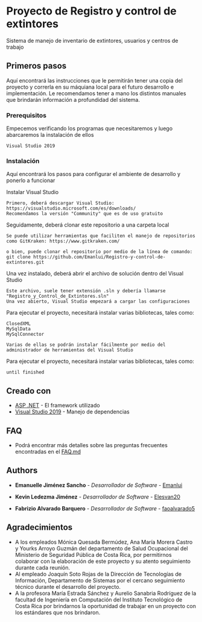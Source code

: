 # Proyecto de Registro y control de extintores
Sistema de manejo de inventario de extintores, usuarios y centros de trabajo

## Primeros pasos

Aquí encontrará las instrucciones que le permitirán tener una copia del proyecto y correrla en su máquiana local para el futuro desarrollo e implementación. Le recomendamos tener a mano los distintos manuales que brindarán información a profundidad del sistema.

### Prerequisitos

Empecemos verificando los programas que necesitaremos y luego abarcaremos la instalación de ellos

```
Visual Studio 2019
```

### Instalación

Aquí encontrará los pasos para configurar el ambiente de desarrollo y ponerlo a funcionar

Instalar Visual Studio

```
Primero, deberá descargar Visual Studio: https://visualstudio.microsoft.com/es/downloads/
Recomendamos la versión "Community" que es de uso gratuito
```

Seguidamente, deberá clonar este repositorio a una carpeta local

```
Se puede utilizar herramientas que faciliten el manejo de repositorios como GitKraken: https://www.gitkraken.com/

o bien, puede clonar el repositorio por medio de la línea de comando:
git clone https://github.com/Emanlui/Registro-y-control-de-extintores.git
```

Una vez instalado, deberá abrir el archivo de solución dentro del Visual Studio

```
Este archivo, suele tener extensión .sln y debería llamarse "Registro_y_Control_de_Extintores.sln"
Una vez abierto, Visual Studio empezará a cargar las configuraciones
```

Para ejecutar el proyecto, necesitará instalar varias bibliotecas, tales como:
```
ClosedXML
MySqlData
MySqlConnector

Varias de ellas se podrán instalar fácilmente por medio del administrador de herramientas del Visual Studio
```

Para ejecutar el proyecto, necesitará instalar varias bibliotecas, tales como:
```
until finished
```


## Creado con

* [ASP .NET](https://dotnet.microsoft.com/apps/aspnet) - El framework utilizado
* [Visual Studio 2019](https://visualstudio.microsoft.com/es/downloads/) - Manejo de dependencias

## FAQ
* Podrá encontrar más detalles sobre las preguntas frecuentes encontradas en el [FAQ.md](FAQ.md)

## Authors

* **Emanuelle Jiménez Sancho** - *Desarrollador de Software* - [Emanlui](https://github.com/Emanlui)

* **Kevin Ledezma Jiménez** - *Desarrollador de Software* - [Elesvan20](https://github.com/Elesvan20)

* **Fabrizio Alvarado Barquero** - *Desarrollador de Software* - [faoalvarado5](https://github.com/faoalvarado5)

## Agradecimientos

* A los empleados Mónica Quesada Bermúdez, Ana María Morera Castro y Yourks Arroyo Guzmán del departamento de Salud Ocupacional del Ministerio de Seguridad Pública de Costa Rica, por permitirnos colaborar con la elaboración de este proyecto y su atento seguimiento durante cada reunión.
* Al empleado Joaquín Soto Rojas de la Dirección de Tecnologías de Información, Departamento de Sistemas por el cercano seguimiento técnico durante el desarrollo del proyecto.
* A la profesora María Estrada Sánchez y Aurelio Sanabria Rodríguez de la facultad de Ingeniería en Computación del Instituto Tecnológico de Costa Rica por brindarnos la oportunidad de trabajar en un proyecto con los estándares que nos brindaron.